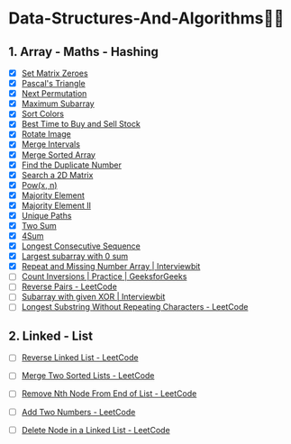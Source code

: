 # Data-Structures-And-Algorithms👨‍💻

## 1. Array - Maths - Hashing
- [x] [Set Matrix Zeroes](https://leetcode.com/problems/set-matrix-zeroes/)
- [x] [Pascal's Triangle](https://leetcode.com/problems/pascals-triangle/)
- [x] [Next Permutation](https://leetcode.com/problems/next-permutation/)
- [x] [Maximum Subarray](https://leetcode.com/problems/maximum-subarray/) 
- [x] [Sort Colors](https://leetcode.com/problems/sort-colors/)
- [x] [Best Time to Buy and Sell Stock](https://leetcode.com/problems/best-time-to-buy-and-sell-stock/)
- [x] [Rotate Image](https://leetcode.com/problems/rotate-image/)
- [x] [Merge Intervals](https://leetcode.com/problems/merge-intervals/)
- [x] [Merge Sorted Array](https://leetcode.com/problems/merge-sorted-array/)
- [x] [Find the Duplicate Number](https://leetcode.com/problems/find-the-duplicate-number/)
- [x] [Search a 2D Matrix](https://leetcode.com/problems/search-a-2d-matrix/)
- [x] [Pow(x, n)](https://leetcode.com/problems/powx-n/) 
- [x] [Majority Element](https://leetcode.com/problems/majority-element/)
- [x] [Majority Element II](https://leetcode.com/problems/majority-element-ii/)
- [x] [Unique Paths](https://leetcode.com/problems/unique-paths/)  
- [x] [Two Sum](https://leetcode.com/problems/two-sum/)
- [x] [4Sum](https://leetcode.com/problems/4sum/)
- [x] [Longest Consecutive Sequence](https://leetcode.com/problems/longest-consecutive-sequence/)
- [x] [Largest subarray with 0 sum](https://practice.geeksforgeeks.org/problems/largest-subarray-with-0-sum/1)  
- [x] [Repeat and Missing Number Array | Interviewbit](https://www.interviewbit.com/problems/repeat-and-missing-number-array/)
- [ ] [Count Inversions | Practice | GeeksforGeeks](https://practice.geeksforgeeks.org/problems/inversion-of-array-1587115620/1/)
- [ ] [Reverse Pairs - LeetCode](https://leetcode.com/problems/reverse-pairs/)
- [ ] [Subarray with given XOR | Interviewbit](https://www.interviewbit.com/problems/subarray-with-given-xor/)
- [ ] [Longest Substring Without Repeating Characters - LeetCode](https://leetcode.com/problems/longest-substring-without-repeating-characters/)

## 2. Linked - List
- [ ] [Reverse Linked List - LeetCode](https://leetcode.com/problems/reverse-linked-list/)
- [ ] [Merge Two Sorted Lists - LeetCode](https://leetcode.com/problems/merge-two-sorted-lists/)
- [ ] [Remove Nth Node From End of List - LeetCode](https://leetcode.com/problems/remove-nth-node-from-end-of-list/)
- [ ] [Add Two Numbers - LeetCode](https://leetcode.com/problems/add-two-numbers/)
- [ ] [Delete Node in a Linked List - LeetCode](https://leetcode.com/problems/delete-node-in-a-linked-list/)

